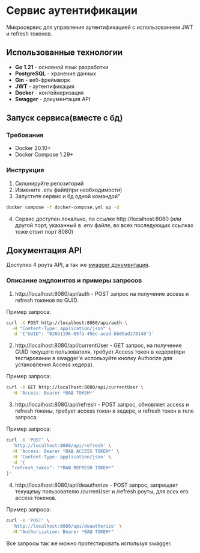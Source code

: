 # Сервис аутентификации

Микросервис для управления аутентификацией с использованием JWT и refresh токенов.

## Использованные технологии

- **Go 1.21** - основной язык разработки
- **PostgreSQL** - хранение данных
- **Gin** - веб-фреймворк
- **JWT** - аутентификация
- **Docker** - контейнеризация
- **Swagger** - документация API

## Запуск сервиса(вместе с бд)

### Требования
- Docker 20.10+
- Docker Compose 1.29+

### Инструкция

1. Склонируйте репозиторий
2. Измените .env файл(при необходимости)
3. Запустите сервис и бд одной командой"
```bash
docker compose -f docker-compose.yml up -d
```
4. Сервис доступен локально, по ссылке http://localhost:8080 (или другой порт, указанный в .env файле, во всех последующих ссылках тоже стоит порт 8080)

## Документация API

Доступно 4 роута API, а так же [swagger документация](http://localhost:8080/swagger/index.html).

### Описание эндпоинтов и примеры запросов

1. http://localhost:8080/api/auth - POST запрос на получение access и refresh токенов по GUID.

Пример запроса:

```bash
curl -X POST http://localhost:8080/api/auth \
  -H "Content-Type: application/json" \
  -d '{"GUID": "026b1196-05fa-49ec-acad-bb09ad170148"}'
```

2. http://localhost:8080/api/currentUser - GET запрос, на получение GUID текущего пользователя, требует Access токен в хедере(при тестировании в swagger'e используйте кнопку Authorize для установления Access хедера).

Пример запроса:

```bash
curl -X GET http://localhost:8080/api/currentUser \
  -H 'Access: Bearer *ВАШ ТОКЕН*'
```

3. http://localhost:8080/api/refresh - POST запрос, обновляет access и refresh токены, требует access токен в хедере, и refresh токен в теле запроса.

Пример запроса:

```bash
curl -X 'POST' \
  'http://localhost:8080/api/refresh' \
  -H 'Access: Bearer *ВАШ ACCESS ТОКЕН*' \
  -H 'Content-Type: application/json' \
  -d '{
  "refresh_token": "*ВАШ REFRESH ТОКЕН*"
}'
```

4. http://localhost:8080/api/deauthorize - POST запрос, запрещает текущему пользователю /currenUser и /refresh роуты, для *всех* его access токенов.

Пример запроса:

```bash
curl -X 'POST' \
  'http://localhost:8080/api/deauthorize' \
  -H "Authorization: Bearer *ВАШ ТОКЕН*"
```

Все запросы так же можно протестировать используя swagger.
